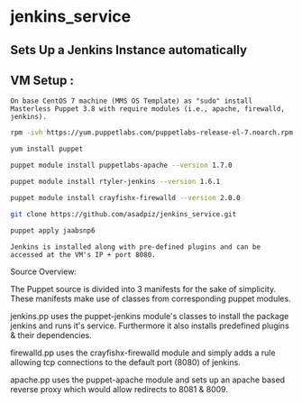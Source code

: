 # jenkins_service

## Sets Up a Jenkins Instance automatically

## VM Setup :

    On base CentOS 7 machine (MMS OS Template) as "sudo" install Masterless Puppet 3.8 with require modules (i.e., apache, firewalld, jenkins).

```bash
rpm -ivh https://yum.puppetlabs.com/puppetlabs-release-el-7.noarch.rpm

yum install puppet

puppet module install puppetlabs-apache --version 1.7.0 

puppet module install rtyler-jenkins --version 1.6.1

puppet module install crayfishx-firewalld --version 2.0.0

git clone https://github.com/asadpiz/jenkins_service.git

puppet apply jaabsnp6
```
    Jenkins is installed along with pre-defined plugins and can be accessed at the VM's IP + port 8080.

Source Overview:

The Puppet source is divided into 3 manifests for the sake of simplicity. These manifests make use of classes from corresponding puppet modules.

jenkins.pp uses the puppet-jenkins module's classes to install the package jenkins and runs it's service. Furthermore it also installs predefined plugins & their dependencies.

firewalld.pp uses the crayfishx-firewalld module and simply adds a rule allowing tcp connections to the default port (8080) of jenkins.

apache.pp uses the puppet-apache module and sets up an apache based reverse proxy which would allow redirects to 8081 & 8009.
